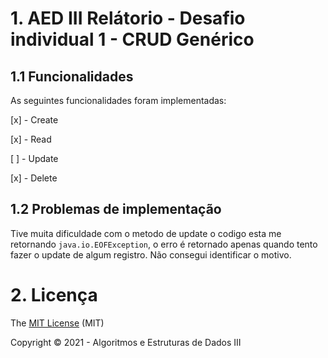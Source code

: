 # 1. AED III Relátorio - Desafio individual 1 - CRUD Genérico

## 1.1 Funcionalidades

As seguintes funcionalidades foram implementadas:

[x] - Create

[x] - Read

[ ] - Update

[x] - Delete

## 1.2 Problemas de implementação

Tive muita dificuldade com o metodo de update o codigo esta me retornando `java.io.EOFException`, o erro é retornado apenas quando tento fazer o update de algum registro. Não consegui identificar o motivo.

# 2. Licença

The [MIT License](https://pt.wikipedia.org/wiki/Licen%C3%A7a_MIT) (MIT)

Copyright :copyright: 2021 - Algoritmos e Estruturas de Dados III